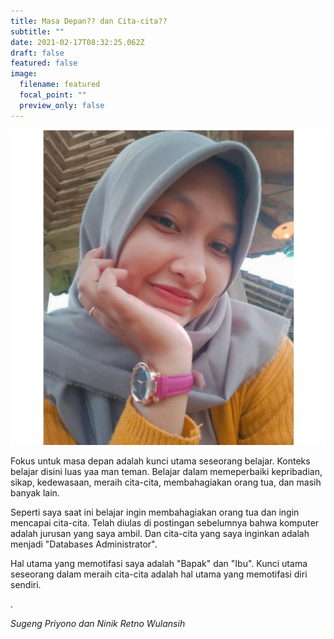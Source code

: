 ```yaml
---
title: Masa Depan?? dan Cita-cita??
subtitle: ""
date: 2021-02-17T08:32:25.062Z
draft: false
featured: false
image:
  filename: featured
  focal_point: ""
  preview_only: false
---
```

![](whatsapp-image-2021-02-17-at-14.23.31.jpeg)

Fokus untuk masa depan adalah kunci utama seseorang belajar. Konteks belajar disini luas yaa man teman. Belajar dalam memeperbaiki kepribadian, sikap, kedewasaan, meraih cita-cita, membahagiakan orang tua, dan masih banyak lain. 

Seperti saya saat ini belajar ingin membahagiakan orang tua dan ingin mencapai cita-cita. Telah diulas di postingan sebelumnya bahwa komputer adalah jurusan yang saya ambil. Dan cita-cita yang saya inginkan adalah menjadi "Databases Administrator". 

Hal utama yang memotifasi saya adalah "Bapak" dan "Ibu". Kunci utama seseorang dalam meraih cita-cita adalah hal utama yang memotifasi diri sendiri.

.

<i>Sugeng Priyono dan Ninik Retno Wulansih